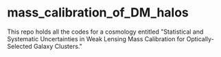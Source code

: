 # mass_calibration_of_DM_halos
This repo holds all the codes for a cosmology entitled "Statistical and Systematic Uncertainties in Weak Lensing Mass Calibration for Optically-Selected Galaxy Clusters."
